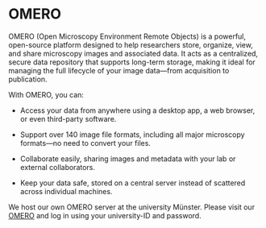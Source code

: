 # OMERO

OMERO (Open Microscopy Environment Remote Objects) is a powerful, open-source platform designed
 to help researchers store, organize, view, and share microscopy images and associated data. 
 It acts as a centralized, secure data repository that supports long-term storage, making it 
 ideal for managing the full lifecycle of your image data—from acquisition to publication.

With OMERO, you can:

- Access your data from anywhere using a desktop app, a web browser, or even third-party software.

- Support over 140 image file formats, including all major microscopy formats—no need to convert your files.

- Collaborate easily, sharing images and metadata with your lab or external collaborators.

- Keep your data safe, stored on a central server instead of scattered across individual machines.


We host our own OMERO server at the university Münster. 
Please visit our [OMERO](https://omero-imaging.uni-muenster.de/) and log in using your university-ID and password. 


